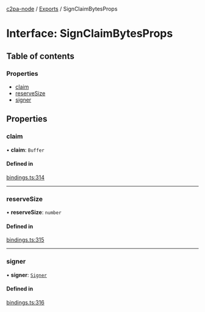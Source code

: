 [c2pa-node](../README.md) / [Exports](../modules.md) / SignClaimBytesProps

# Interface: SignClaimBytesProps

## Table of contents

### Properties

- [claim](SignClaimBytesProps.md#claim)
- [reserveSize](SignClaimBytesProps.md#reservesize)
- [signer](SignClaimBytesProps.md#signer)

## Properties

### claim

• **claim**: `Buffer`

#### Defined in

[bindings.ts:314](https://github.com/contentauth/c2pa-node/blob/d91574f/js-src/bindings.ts#L314)

___

### reserveSize

• **reserveSize**: `number`

#### Defined in

[bindings.ts:315](https://github.com/contentauth/c2pa-node/blob/d91574f/js-src/bindings.ts#L315)

___

### signer

• **signer**: [`Signer`](../modules.md#signer)

#### Defined in

[bindings.ts:316](https://github.com/contentauth/c2pa-node/blob/d91574f/js-src/bindings.ts#L316)

